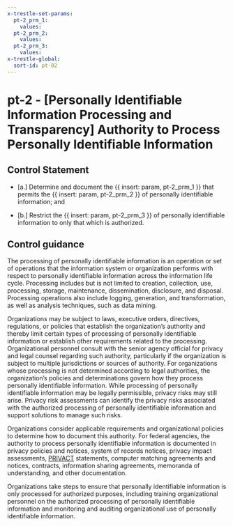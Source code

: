 ```yaml
---
x-trestle-set-params:
  pt-2_prm_1:
    values:
  pt-2_prm_2:
    values:
  pt-2_prm_3:
    values:
x-trestle-global:
  sort-id: pt-02
---
```


# pt-2 - \[Personally Identifiable Information Processing and Transparency\] Authority to Process Personally Identifiable Information

## Control Statement

- \[a.\] Determine and document the {{ insert: param, pt-2_prm_1 }} that permits the {{ insert: param, pt-2_prm_2 }} of personally identifiable information; and

- \[b.\] Restrict the {{ insert: param, pt-2_prm_3 }} of personally identifiable information to only that which is authorized.

## Control guidance

The processing of personally identifiable information is an operation or set of operations that the information system or organization performs with respect to personally identifiable information across the information life cycle. Processing includes but is not limited to creation, collection, use, processing, storage, maintenance, dissemination, disclosure, and disposal. Processing operations also include logging, generation, and transformation, as well as analysis techniques, such as data mining.

Organizations may be subject to laws, executive orders, directives, regulations, or policies that establish the organization’s authority and thereby limit certain types of processing of personally identifiable information or establish other requirements related to the processing. Organizational personnel consult with the senior agency official for privacy and legal counsel regarding such authority, particularly if the organization is subject to multiple jurisdictions or sources of authority. For organizations whose processing is not determined according to legal authorities, the organization’s policies and determinations govern how they process personally identifiable information. While processing of personally identifiable information may be legally permissible, privacy risks may still arise. Privacy risk assessments can identify the privacy risks associated with the authorized processing of personally identifiable information and support solutions to manage such risks.

Organizations consider applicable requirements and organizational policies to determine how to document this authority. For federal agencies, the authority to process personally identifiable information is documented in privacy policies and notices, system of records notices, privacy impact assessments, [PRIVACT](#18e71fec-c6fd-475a-925a-5d8495cf8455) statements, computer matching agreements and notices, contracts, information sharing agreements, memoranda of understanding, and other documentation.

Organizations take steps to ensure that personally identifiable information is only processed for authorized purposes, including training organizational personnel on the authorized processing of personally identifiable information and monitoring and auditing organizational use of personally identifiable information.
